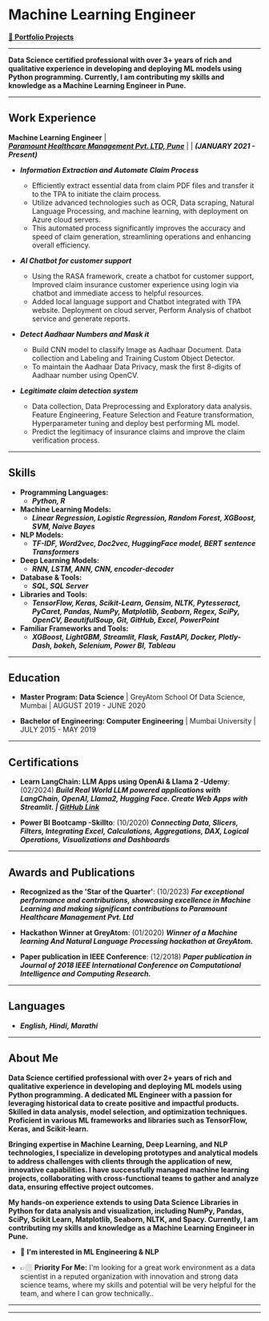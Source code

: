 # **Machine Learning Engineer**

[**📌 Portfolio Projects**](https://anajikadam.github.io/portfolio/)


* **
**Data Science certified professional with over 3+ years of rich and qualitative experience in developing and deploying ML models using Python programming. Currently, I am contributing my skills and knowledge as a Machine Learning Engineer in Pune.**


* **

## **Work Experience**
**Machine Learning Engineer** | <br>[***Paramount Healthcare Management Pvt. LTD, Pune***](https://www.linkedin.com/company/paramount-healthcare-management-pvt.ltd/) |  | ***(JANUARY 2021 - Present)***

- ***Information Extraction and Automate Claim Process***
  - Efficiently extract essential data from claim PDF files and transfer it to the TPA to initiate the claim process. 
  - Utilize advanced technologies such as OCR, Data scraping, Natural Language Processing, and machine learning, with deployment on Azure cloud servers.
  - This automated process significantly improves the accuracy and speed of claim generation, streamlining operations and enhancing overall efficiency.

- ***AI Chatbot for customer support***
  - Using the RASA framework, create a chatbot for customer support, Improved claim insurance customer experience using login via chatbot and immediate access to helpful resources.
  - Added local language support and Chatbot integrated with TPA website. Deployment on cloud server, Perform Analysis of chatbot service and generate reports.

- ***Detect Aadhaar Numbers and Mask it***
  - Build CNN model to classify Image as Aadhaar Document. Data collection and Labeling and Training Custom Object Detector.
  - To maintain the Aadhaar Data Privacy, mask the first 8-digits of Aadhaar number using OpenCV.

- ***Legitimate claim detection system***
  - Data collection, Data Preprocessing and Exploratory data analysis. Feature Engineering, Feature Selection and Feature transformation, Hyperparameter tuning and deploy best performing ML model.
  - Predict the legitimacy of insurance claims and improve the claim verification process.


* **

## **Skills**
- **Programming Languages:**
    - ***Python, R***
- **Machine Learning Models:**
    - ***Linear Regression, Logistic Regression, Random Forest, XGBoost, SVM, Naive Bayes***
- **NLP Models:**
    - ***TF-IDF, Word2vec, Doc2vec, HuggingFace model, BERT  sentence Transformers***
- **Deep Learning Models:**
    - ***RNN, LSTM, ANN, CNN, encoder-decoder***
- **Database & Tools:**
    - ***SQL, SQL Server***
- **Libraries and Tools:**
    - ***TensorFlow, Keras, Scikit-Learn, Gensim, NLTK, Pytesseract, PyCaret, Pandas, NumPy, Matplotlib, Seaborn, Regex, SciPy, OpenCV, BeautifulSoup, Git, GitHub, Excel, PowerPoint***
- **Familiar Frameworks and Tools:**
    - ***XGBoost, LightGBM, Streamlit, Flask, FastAPI, Docker, Plotly-Dash, bokeh, Selenium, Power BI, Tableau***


* **

## **Education**
- **Master Program: Data Science** | GreyAtom School Of Data Science, Mumbai | AUGUST 2019 - JUNE 2020 

- **Bachelor of Engineering: Computer Engineering** | Mumbai University | JULY 2015 - MAY 2019

* **

## **Certifications**
- **Learn LangChain: LLM Apps using OpenAi & Llama 2  -Udemy**: (02/2024)
  ***Build Real World LLM powered applications with LangChain, OpenAI, Llama2, Hugging Face. Create Web Apps with Streamlit.  | [GitHub Link](https://github.com/anajikadam/UdemyCourse_LLMs_LangChain)***

- **Power BI Bootcamp -Skillto**: (10/2020)
  ***Connecting Data, Slicers, Filters, Integrating Excel, Calculations, Aggregations, DAX, Logical Operations, Visualizations and Dashboards***


* **

## **Awards and Publications**
- **Recognized as the 'Star of the Quarter'**: (10/2023)
  ***For exceptional performance and contributions, showcasing excellence in Machine Learning and making significant contributions to Paramount Healthcare Management Pvt. Ltd***


- **Hackathon Winner at GreyAtom**: (01/2020)
  ***Winner of a Machine learning And Natural Language Processing hackathon at GreyAtom.***


- **Paper publication in IEEE Conference**: (12/2018)
  ***Paper publication in Journal of 2018 IEEE International Conference on Computational Intelligence and Computing Research.***


* **

## **Languages**
- ***English, Hindi, Marathi***


* **

## **About Me**

**Data Science certified professional with over 2+ years of rich and qualitative experience in developing and deploying ML models using Python programming. A dedicated ML Engineer with a passion for leveraging historical data to create positive and impactful products. Skilled in data analysis, model selection, and optimization techniques. Proficient in various ML frameworks and libraries such as TensorFlow, Keras, and Scikit-learn.**

**Bringing expertise in Machine Learning, Deep Learning, and NLP technologies, I specialize in developing prototypes and analytical models to address challenges with clients through the application of new, innovative capabilities. I have successfully managed machine learning projects, collaborating with cross-functional teams to gather and analyze data, ensuring effective project outcomes.**

**My hands-on experience extends to using Data Science Libraries in Python for data analysis and visualization, including NumPy, Pandas, SciPy, Scikit Learn, Matplotlib, Seaborn, NLTK, and Spacy. Currently, I am contributing my skills and knowledge as a Machine Learning Engineer in Pune.**

 
- 📖 **I'm interested in ML Engineering & NLP**
 
<!-- - Besides my studies, I'm interested in learning about Life from a spiritual perspective. -->

<!-- - 👀 𝐋𝐨𝐨𝐤𝐢𝐧𝐠 𝐟𝐨𝐫 𝐦𝐲 𝐟𝐢𝐫𝐬𝐭 𝐟𝐮𝐥𝐥-𝐭𝐢𝐦𝐞 𝐫𝐨𝐥𝐞 𝐚𝐬 𝐚 𝐌𝐚𝐜𝐡𝐢𝐧𝐞 𝐋𝐞𝐚𝐫𝐧𝐢𝐧𝐠 𝐄𝐧𝐠𝐢𝐧𝐞𝐞𝐫, 𝐩𝐫𝐞𝐟𝐞𝐫𝐚𝐛𝐥𝐲 𝐬𝐭𝐚𝐫𝐭𝐢𝐧𝐠 𝐰𝐢𝐭𝐡 𝐚𝐧 𝐢𝐧𝐭𝐞𝐫𝐧𝐬𝐡𝐢𝐩. -->
  
- 👉🏼 **Priority For Me:** I'm looking for a great work environment as a data scientist in a reputed organization with innovation and strong data science teams, where my skills and potential will be very helpful for the team, and where I can grow technically..

<!-- - ⭐ **Open to Remote Opportunities (both Internationally & within India)** -->

<!-- - 😃 Contact me if you find me interesting. I'm active on [LinkedIn](https://in.linkedin.com/in/anaji-kadam-1944b2141/)⭐ -->

* **
* **
